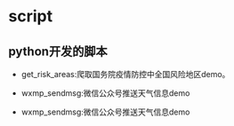 # script
## python开发的脚本

- get_risk_areas:爬取国务院疫情防控中全国风险地区demo。

- wxmp_sendmsg:微信公众号推送天气信息demo

- wxmp_sendmsg:微信公众号推送天气信息demo

